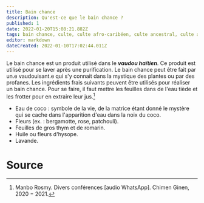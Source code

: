 ```yaml
---
title: Bain chance
description: Qu'est-ce que le bain chance ?
published: 1
date: 2022-01-20T15:08:21.882Z
tags: bain chance, culte, culte afro-caribéen, culte ancestral, culte ancestral vaudou, culte haïtien, culte vaudou, spiritualité afro-caribéenne, spiritualité haïtienne, vaudou
editor: markdown
dateCreated: 2022-01-10T17:02:44.011Z
---
```


Le bain chance est un produit utilisé dans le ***vaudou haïtien***. Ce produit est utilisé pour se laver après une purification.
Le bain chance peut être fait par un.e vaudouisant.e qui s'y connait dans la mystique des plantes ou par des profanes. Les ingrédients frais suivants peuvent être utilisés pour réaliser un bain chance. Pour se faire, il faut mettre les feuilles dans de l'eau tiède et les frotter pour en extraire leur jus.[^1]
* Eau de coco : symbole de la vie, de la matrice étant donné le mystère qui se cache dans l'apparition d'eau dans la noix du coco.
* Fleurs (ex. : bergamotte, rose, patchouli).
* Feuilles de gros thym et de romarin.
* Huile ou fleurs d'hysope.
* Lavande.

# Source

[^1]: Manbo Rosmy. Divers conférences [audio WhatsApp]. Chimen Ginen, 2020 − 2021.